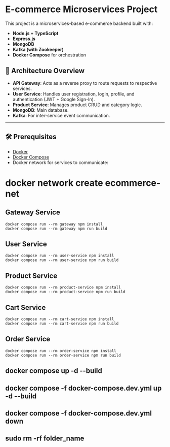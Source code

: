 # E-commerce Microservices Project

This project is a microservices-based e-commerce backend built with:
- **Node.js + TypeScript**
- **Express.js**
- **MongoDB**
- **Kafka (with Zookeeper)**
- **Docker Compose** for orchestration

## 🧠 Architecture Overview

- **API Gateway**: Acts as a reverse proxy to route requests to respective services.
- **User Service**: Handles user registration, login, profile, and authentication (JWT + Google Sign-In).
- **Product Service**: Manages product CRUD and category logic.
- **MongoDB**: Main database.
- **Kafka**: For inter-service event communication.

---

## 🛠️ Prerequisites

- [Docker](https://docs.docker.com/get-docker/)
- [Docker Compose](https://docs.docker.com/compose/install/)
- Docker network for services to communicate:

# docker network create ecommerce-net

## Gateway Service

```text
docker compose run --rm gateway npm install
docker compose run --rm gateway npm run build
```

## User Service

```text
docker compose run --rm user-service npm install
docker compose run --rm user-service npm run build
```

## Product Service

```text
docker compose run --rm product-service npm install
docker compose run --rm product-service npm run build
```

## Cart Service

```text
docker compose run --rm cart-service npm install
docker compose run --rm cart-service npm run build
```
## Order Service

```text
docker compose run --rm order-service npm install
docker compose run --rm order-service npm run build
```

## docker compose up -d --build
## docker compose -f docker-compose.dev.yml up -d --build
## docker compose -f docker-compose.dev.yml down
## sudo rm -rf folder_name
